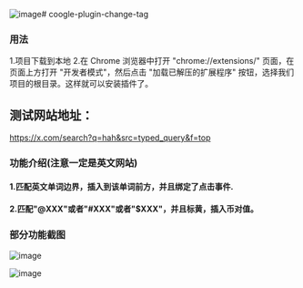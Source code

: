 ![image](https://github.com/user-attachments/assets/d6ef10ad-7df3-497b-bcf5-46a8e47c5eeb)# coogle-plugin-change-tag
### 用法
1.项目下载到本地
2.在 Chrome 浏览器中打开 "chrome://extensions/" 页面，在页面上方打开 "开发者模式"，然后点击 "加载已解压的扩展程序" 按钮，选择我们项目的根目录。这样就可以安装插件了。
## 测试网站地址：
 https://x.com/search?q=hah&src=typed_query&f=top
### 功能介绍(注意一定是英文网站)
 #### 1.匹配英文单词边界，插入到该单词前方，并且绑定了点击事件.
 #### 2.匹配"@XXX"或者"#XXX"或者"$XXX"，并且标黄，插入币对值。
 ### 部分功能截图
 ![image](https://github.com/user-attachments/assets/b6f8e14d-da8b-4ae8-959e-b318ab047eec)

![image](https://github.com/user-attachments/assets/65c90b86-80b5-4fdb-aafd-7274ec2794fc)


